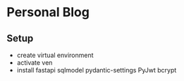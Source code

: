 # **Personal Blog**

## Setup
- create virtual environment
- activate ven
- install fastapi sqlmodel pydantic-settings PyJwt bcrypt